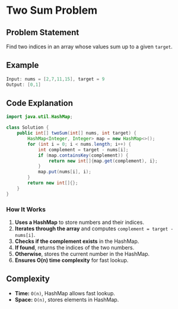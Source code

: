 # Two Sum Problem

## Problem Statement
Find two indices in an array whose values sum up to a given `target`.

## Example
```java
Input: nums = [2,7,11,15], target = 9
Output: [0,1]
```

## Code Explanation
```java
import java.util.HashMap;

class Solution {
    public int[] twoSum(int[] nums, int target) {
        HashMap<Integer, Integer> map = new HashMap<>();
        for (int i = 0; i < nums.length; i++) {
            int complement = target - nums[i];
            if (map.containsKey(complement)) {
                return new int[]{map.get(complement), i};
            }
            map.put(nums[i], i);
        }
        return new int[]{};
    }
}
```

### How It Works
1. **Uses a HashMap** to store numbers and their indices.
2. **Iterates through the array** and computes `complement = target - nums[i]`.
3. **Checks if the complement exists** in the HashMap.
4. **If found**, returns the indices of the two numbers.
5. **Otherwise**, stores the current number in the HashMap.
6. **Ensures O(n) time complexity** for fast lookup.

## Complexity
- **Time:** `O(n)`, HashMap allows fast lookup.
- **Space:** `O(n)`, stores elements in HashMap.

